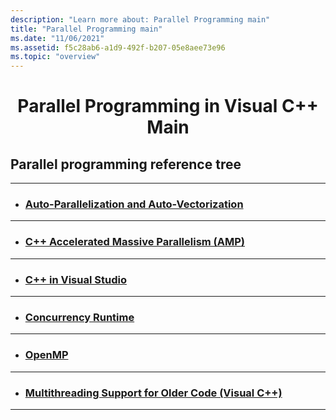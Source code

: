 ```yaml
---
description: "Learn more about: Parallel Programming main"
title: "Parallel Programming main"
ms.date: "11/06/2021"
ms.assetid: f5c28ab6-a1d9-492f-b207-05e8aee73e96
ms.topic: "overview"
---
```


<h1 style="text-align:center">Parallel Programming in Visual C++ Main</h1>


## Parallel programming reference tree
---
* ### [Auto-Parallelization and Auto-Vectorization](auto-parallelization-and-auto-vectorization.md)
---
* ### [C++ Accelerated Massive Parallelism (AMP)](amp/cpp-amp-cpp-accelerated-massive-parallelism.md)
---
* ### [C++ in Visual Studio](../overview/visual-cpp-in-visual-studio.md)
---
* ### [Concurrency Runtime](concrt/concurrency-runtime.md)
---
* ### [OpenMP](openmp/openmp-in-visual-cpp.md)
---
* ### [Multithreading Support for Older Code (Visual C++)](multithreading-support-for-older-code-visual-cpp.md)
---
